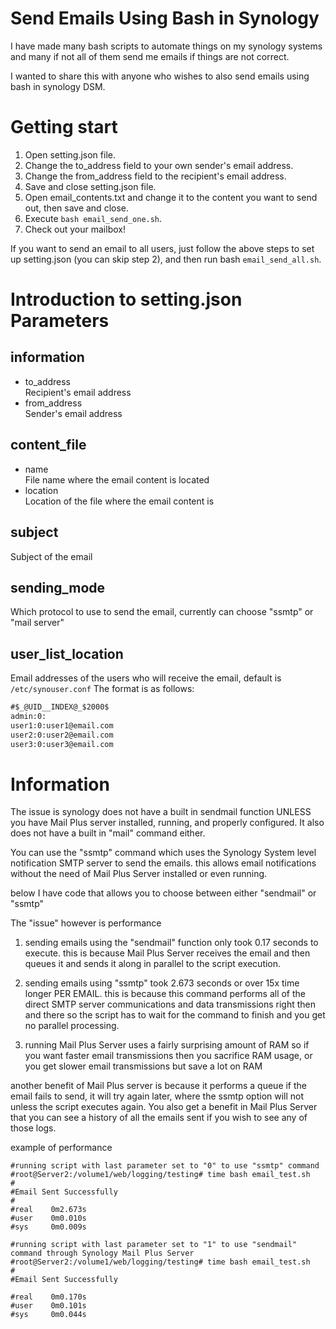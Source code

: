 # Send Emails Using Bash in Synology

I have made many bash scripts to automate things on my synology systems and many if not all of them send me emails if things are not correct.

I wanted to share this with anyone who wishes to also send emails using bash in synology DSM.

# Getting start

1. Open setting.json file.
2. Change the to\_address field to your own sender's email address.
3. Change the from\_address field to the recipient's email address.
4. Save and close setting.json file.
5. Open email\_contents.txt and change it to the content you want to send out, then save and close.
6. Execute `bash email_send_one.sh`.
7. Check out your mailbox!

If you want to send an email to all users, just follow the above steps to set up setting.json (you can skip step 2), and then run bash `email_send_all.sh`.

# Introduction to setting.json Parameters

## information
-	to\_address  
	Recipient's email address  
-	from\_address  
	Sender's email address  

## content\_file
-	name  
	File name where the email content is located  
-	location  
	Location of the file where the email content is

## subject
Subject of the email

## sending\_mode
Which protocol to use to send the email, currently can choose "ssmtp" or "mail server"

## user\_list\_location
Email addresses of the users who will receive the email, default is `/etc/synouser.conf`
The format is as follows:
```txt
#$_@UID__INDEX@_$2000$
admin:0:
user1:0:user1@email.com
user2:0:user2@email.com
user3:0:user3@email.com
```

# Information

The issue is synology does not have a built in sendmail function UNLESS you have Mail Plus server installed, running, and properly configured. It also does not have a built in "mail" command either.

You can use the "ssmtp" command which uses the Synology System level notification SMTP server to send the emails. this allows email notifications without the need of Mail Plus Server installed or even running.

below I have code that allows you to choose between either "sendmail" or "ssmtp"

The "issue" however is performance

1. sending emails using the "sendmail" function only took 0.17 seconds to execute. this is because Mail Plus Server receives the email and then queues it and sends it along in parallel to the script execution.

2. sending emails using "ssmtp" took 2.673 seconds or over 15x time longer PER EMAIL. this is because this command performs all of the direct SMTP server communications and data transmissions right then and there so the script has to wait for the command to finish and you get no parallel processing.

3. running Mail Plus Server uses a fairly surprising amount of RAM so if you want faster email transmissions then you sacrifice RAM usage, or you get slower email transmissions but save a lot on RAM

another benefit of Mail Plus server is because it performs a queue if the email fails to send, it will try again later, where the ssmtp option will not unless the script executes again. You also get a benefit in Mail Plus Server that you can see a history of all the emails sent if you wish to see any of those logs.

example of performance
```
#running script with last parameter set to "0" to use "ssmtp" command
#root@Server2:/volume1/web/logging/testing# time bash email_test.sh
#
#Email Sent Successfully
#
#real    0m2.673s
#user    0m0.010s
#sys     0m0.009s

#running script with last parameter set to "1" to use "sendmail" command through Synology Mail Plus Server
#root@Server2:/volume1/web/logging/testing# time bash email_test.sh
#
#Email Sent Successfully

#real    0m0.170s
#user    0m0.101s
#sys     0m0.044s
```
